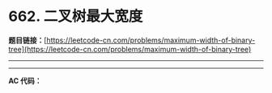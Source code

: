 # 662. 二叉树最大宽度

**题目链接：**[https://leetcode-cn.com/problems/maximum-width-of-binary-tree](https://leetcode-cn.com/problems/maximum-width-of-binary-tree)

---

<Cards card="leetcode_662_maximum-width-of-binary-tree"></Cards>

---

**AC 代码：**

```java

```